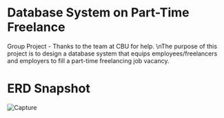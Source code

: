 # Database System on Part-Time Freelance
Group Project - Thanks to the team at CBU for help.
\nThe purpose of this project is to design a database system that equips employees/freelancers and employers to fill a part-time freelancing job vacancy.
# ERD Snapshot
![Capture](https://user-images.githubusercontent.com/98677120/230500059-cd1a8d0b-483c-48ff-b513-a4db8c23e45d.JPG)

